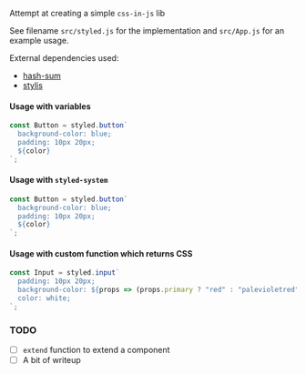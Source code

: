Attempt at creating a simple `css-in-js` lib

See filename `src/styled.js` for the implementation and `src/App.js` for an example usage.

External dependencies used:

- [hash-sum](https://www.npmjs.com/package/hash-sum)
- [stylis](https://www.npmjs.com/package/stylis)

#### Usage with variables

```js
const Button = styled.button`
  background-color: blue;
  padding: 10px 20px;
  ${color}
`;
```

#### Usage with `styled-system`

```js
const Button = styled.button`
  background-color: blue;
  padding: 10px 20px;
  ${color}
`;
```

#### Usage with custom function which returns CSS

```js
const Input = styled.input`
  padding: 10px 20px;
  background-color: ${props => (props.primary ? "red" : "palevioletred")};
  color: white;
`;
```

### TODO

- [ ] `extend` function to extend a component
- [ ] A bit of writeup
